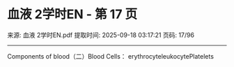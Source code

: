 # 血液 2学时EN - 第 17 页

来源: 血液 2学时EN.pdf
提取时间: 2025-09-18 03:17:21
页码: 17/96

---

Components of blood（二）Blood Cells：
erythrocyteleukocytePlatelets